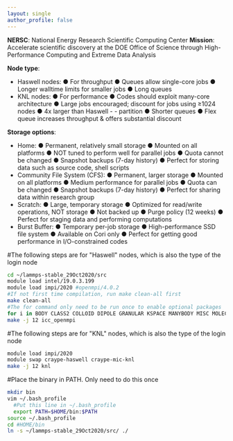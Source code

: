 ```yaml
---
layout: single
author_profile: false
---
```


**NERSC**: National Energy Research Scientific Computing Center
**Mission**: Accelerate scientific discovery at the DOE Office of Science through High-Performance Computing and Extreme Data Analysis

**Node type**:
- Haswell nodes: ● For throughput ● Queues allow single-core jobs ● Longer walltime limits for smaller jobs ● Long queues
- KNL nodes: ● For performance ● Codes should exploit many-core architecture ● Large jobs encouraged; discount for jobs using ≥1024 nodes ● 4x larger than Haswell - - partition ● Shorter queues ● Flex queue increases throughput & offers substantial discount

**Storage options**:
- Home: ● Permanent, relatively small storage ● Mounted on all platforms ● NOT tuned to perform well for parallel jobs ● Quota cannot be changed ● Snapshot backups (7-day history) ● Perfect for storing data such as source code, shell scripts
- Community File System (CFS): ● Permanent, larger storage ● Mounted on all platforms ● Medium performance for parallel jobs ● Quota can be changed ● Snapshot backups (7-day history) ● Perfect for sharing data within research group
- Scratch: ● Large, temporary storage ● Optimized for read/write operations, NOT storage ● Not backed up ● Purge policy (12 weeks) ● Perfect for staging data and performing computations
- Burst Buffer: ● Temporary per-job storage ● High-performance SSD file system ● Available on Cori only ● Perfect for getting good performance in I/O-constrained codes


#The following steps are for "Haswell" nodes, which is also the type of the login node
```bash
cd ~/lammps-stable_29Oct2020/src
module load intel/19.0.3.199    
module load impi/2020 #openmpi/4.0.2
#If not first time compilation, run make clean-all first
make clean-all
#The for command only need to be run once to enable optional packages
for i in BODY CLASS2 COLLOID DIPOLE GRANULAR KSPACE MANYBODY MISC MOLECULE MPIIO RIGID USER-MISC USER-PHONON USER-REAXC; do make yes-$i; done
make -j 12 icc_openmpi
```

#The following steps are for "KNL" nodes, which is also the type of the login node
```bash
module load impi/2020
module swap craype-haswell craype-mic-knl
make -j 12 knl
```

#Place the binary in PATH. Only need to do this once
```bash
mkdir bin
vim ~/.bash_profile
  #Put this line in ~/.bash_profile
  export PATH=$HOME/bin:$PATH
source ~/.bash_profile
cd #HOME/bin
ln -s ~/lammps-stable_29Oct2020/src/ ./
```
